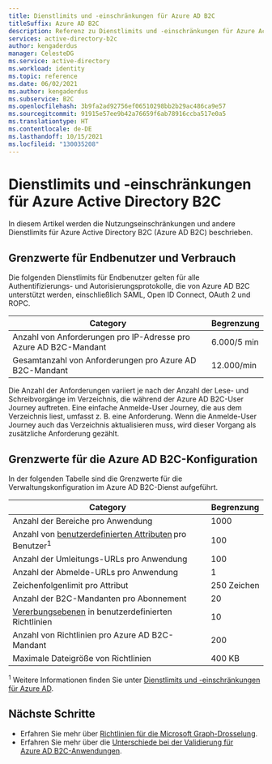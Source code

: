 ```yaml
---
title: Dienstlimits und -einschränkungen für Azure AD B2C
titleSuffix: Azure AD B2C
description: Referenz zu Dienstlimits und -einschränkungen für Azure Active Directory B2C
services: active-directory-b2c
author: kengaderdus
manager: CelesteDG
ms.service: active-directory
ms.workload: identity
ms.topic: reference
ms.date: 06/02/2021
ms.author: kengaderdus
ms.subservice: B2C
ms.openlocfilehash: 3b9fa2ad92756ef06510298bb2b29ac486ca9e57
ms.sourcegitcommit: 91915e57ee9b42a76659f6ab78916ccba517e0a5
ms.translationtype: HT
ms.contentlocale: de-DE
ms.lasthandoff: 10/15/2021
ms.locfileid: "130035208"
---
```

# <a name="azure-active-directory-b2c-service-limits-and-restrictions"></a>Dienstlimits und -einschränkungen für Azure Active Directory B2C

In diesem Artikel werden die Nutzungseinschränkungen und andere Dienstlimits für Azure Active Directory B2C (Azure AD B2C) beschrieben.

## <a name="end-userconsumption-related-limits"></a>Grenzwerte für Endbenutzer und Verbrauch

Die folgenden Dienstlimits für Endbenutzer gelten für alle Authentifizierungs- und Autorisierungsprotokolle, die von Azure AD B2C unterstützt werden, einschließlich SAML, Open ID Connect, OAuth 2 und ROPC.

|Category |Begrenzung    |
|---------|---------|
|Anzahl von Anforderungen pro IP-Adresse pro Azure AD B2C-Mandant       |6\.000/5 min          |
|Gesamtanzahl von Anforderungen pro Azure AD B2C-Mandant     |12.000/min          |

Die Anzahl der Anforderungen variiert je nach der Anzahl der Lese- und Schreibvorgänge im Verzeichnis, die während der Azure AD B2C-User Journey auftreten. Eine einfache Anmelde-User Journey, die aus dem Verzeichnis liest, umfasst z. B. eine Anforderung. Wenn die Anmelde-User Journey auch das Verzeichnis aktualisieren muss, wird dieser Vorgang als zusätzliche Anforderung gezählt.

## <a name="azure-ad-b2c-configuration-limits"></a>Grenzwerte für die Azure AD B2C-Konfiguration

In der folgenden Tabelle sind die Grenzwerte für die Verwaltungskonfiguration im Azure AD B2C-Dienst aufgeführt.

|Category  |Begrenzung  |
|---------|---------|
|Anzahl der Bereiche pro Anwendung        |1000          |
|Anzahl von [benutzerdefinierten Attributen](user-profile-attributes.md#extension-attributes) pro Benutzer<sup>1</sup>       |100         |
|Anzahl der Umleitungs-URLs pro Anwendung       |100         |
|Anzahl der Abmelde-URLs pro Anwendung        |1          |
|Zeichenfolgenlimit pro Attribut      |250 Zeichen          |
|Anzahl der B2C-Mandanten pro Abonnement      |20         |
|[Vererbungsebenen](custom-policy-overview.md#inheritance-model) in benutzerdefinierten Richtlinien     |10         |
|Anzahl von Richtlinien pro Azure AD B2C-Mandant      |200          |
|Maximale Dateigröße von Richtlinien      |400 KB          |

<sup>1</sup> Weitere Informationen finden Sie unter [Dienstlimits und -einschränkungen für Azure AD](../active-directory/enterprise-users/directory-service-limits-restrictions.md).

## <a name="next-steps"></a>Nächste Schritte

- Erfahren Sie mehr über [Richtlinien für die Microsoft Graph-Drosselung](/graph/throttling). 
- Erfahren Sie mehr über die [Unterschiede bei der Validierung für Azure AD B2C-Anwendungen](../active-directory/develop/supported-accounts-validation.md).
